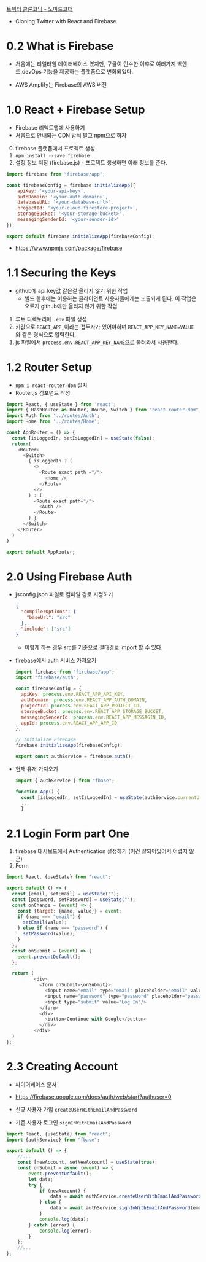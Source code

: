 [트위터 클론코딩 - 노마드코더](https://nomadcoders.co/nwitter/lobby)
- Cloning Twitter with React and Firebase

# 0.2 What is Firebase

- 처음에는 리얼타임 데이터베이스 였지만, 구글이 인수한 이후로 여러가지 백엔드,devOps 기능을 제공하는 플랫폼으로 변화되었다.

- AWS Amplify는 Firebase의 AWS 버전

# 1.0 React + Firebase Setup

- Firebase 리액트앱에 사용하기
- 처음으로 안내되는 CDN 방식 말고 npm으로 하자

0. firebase 플랫폼에서 프로젝트 생성
1. `npm install --save firebase`
2. 설정 정보 저장 (firebase.js) - 프로젝트 생성하면 아래 정보를 준다.
```js
import firebase from "firebase/app";

const firebaseConfig = firebase.initializeApp({
    apiKey: '<your-api-key>',
    authDomain: '<your-auth-domain>',
    databaseURL: '<your-database-url>',
    projectId: '<your-cloud-firestore-project>',
    storageBucket: '<your-storage-bucket>',
    messagingSenderId: '<your-sender-id>'
});

export default firebase.initializeApp(firebaseConfig);
```

- https://www.npmjs.com/package/firebase

# 1.1 Securing the Keys

- github에 api key값 같은걸 올리지 않기 위한 작업
    - 빌드 한후에는 이용하는 클라이언트 사용자들에게는 노출되게 된다. 이 작업은 오로지 github에만 올리지 않기 위한 작업

1. 루트 디렉토리에 `.env` 파일 생성
2. 키값으로 `REACT_APP_`이라는 접두사가 있어야하며 `REACT_APP_KEY_NAME=VALUE` 와 같은 형식으로 입력한다.
3. js 파일에서 `process.env.REACT_APP_KEY_NAME`으로 불러와서 사용한다.


# 1.2 Router Setup
- `npm i react-router-dom` 설치
- Router.js 컴포넌트 작성
```js
import React, { useState } from 'react';
import { HashRouter as Router, Route, Switch } from "react-router-dom";
import Auth from '../routes/Auth';
import Home from '../routes/Home';

const AppRouter = () => {
  const [isLoggedIn, setIsLoggedIn] = useState(false);
  return(
    <Router>
      <Switch>
        { isLoggedIn ? (
          <>
            <Route exact path ="/">
              <Home />
            </Route>
          </>
        ) : (
          <Route exact path="/">
            <Auth />
          </Route>
        ) }
      </Switch>
    </Router>
  )
}

export default AppRouter;
```

# 2.0 Using Firebase Auth 
- jsconfig.json 파일로 컴파일 경로 지정하기
  ```json
  {
    "compilerOptions": {
      "baseUrl": "src"
    },
    "include": ["src"]
  }
  ```
  - 이렇게 하는 경우 src를 기준으로 절대경로 import 할 수 있다.

- firebase에서 auth 서비스 가져오기
  ```js
  import firebase from "firebase/app";
  import "firebase/auth";

  const firebaseConfig = {
    apiKey: process.env.REACT_APP_API_KEY,
    authDomain: process.env.REACT_APP_AUTH_DOMAIN,
    projectId: process.env.REACT_APP_PROJECT_ID,
    storageBucket: process.env.REACT_APP_STORAGE_BUCKET,
    messagingSenderId: process.env.REACT_APP_MESSAGIN_ID,
    appId: process.env.REACT_APP_APP_ID
  };

  // Initialize Firebase
  firebase.initializeApp(firebaseConfig);

  export const authService = firebase.auth();
  ```

- 현재 유저 가져오기
  ```js
  import { authService } from "fbase";

  function App() {
    const [isLoggedIn, setIsLoggedIn] = useState(authService.currentUser);
    ...
    }
  ```
  
# 2.1 Login Form part One
1. firebase 대시보드에서 Authentication 설정하기 (이건 잘되어있어서 어렵지 않군)
2. Form
```js
import React, {useState} from "react";

export default () => {
  const [email, setEmail] = useState("");
  const [password, setPassword] = useState("");
  const onChange = (event) => {
    const {target: {name, value}} = event;
    if (name === "email") {
      setEmail(value);
    } else if (name === "password") {
      setPassword(value);
    }
  };
  const onSubmit = (event) => {
    event.preventDefault();
  };

  return (
          <div>
            <form onSubmit={onSubmit}>
              <input name="email" type="email" placeholder="email" value={email} onChange={onChange} required/>
              <input name="password" type="password" placeholder="password" value={password} onChange={onChange} required/>
              <input type="submit" value="Log In"/>
            </form>
            <div>
              <button>Continue with Google</button>
            </div>
          </div>
  )
};
```

# 2.3 Creating Account
- 파이어베이스 문서
- https://firebase.google.com/docs/auth/web/start?authuser=0

- 신규 사용자 가입 `createUserWithEmailAndPassword`
- 기존 사용자 로그인 `signInWithEmailAndPassword`
```js
import React, {useState} from "react";
import {authService} from "fbase";

export default () => {
    //...
    const [newAccount, setNewAccount] = useState(true);
    const onSubmit = async (event) => {
        event.preventDefault();
        let data;
        try {
            if (newAccount) {
                data = await authService.createUserWithEmailAndPassword(email, password)
            } else {
                data = await authService.signInWithEmailAndPassword(email, password)
            }
            console.log(data);
        } catch (error) {
            console.log(error);
        }
    };
    //...
};
```